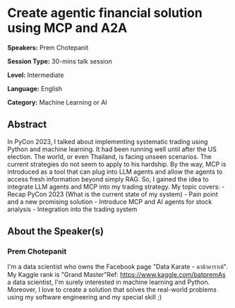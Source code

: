 # Create agentic financial solution using MCP and A2A

**Speakers:** Prem Chotepanit

**Session Type:** 30-mins talk session

**Level:** Intermediate

**Language:** English

**Category:** Machine Learning or AI

## Abstract

In PyCon 2023, I talked about implementing systematic trading using Python and machine learning. It had been running well until after the US election. The world, or even Thailand, is facing unseen scenarios. The current strategies do not seem to apply to his hardship. By the way, MCP is introduced as a tool that can plug into LLM agents and allow the agents to access fresh information beyond simply RAG. So, I gained the idea to integrate LLM agents and MCP into my trading strategy. My topic covers: - Recap PyCon 2023 (What is the current state of my system) - Pain point and a new promising solution - Introduce MCP and AI agents for stock analysis - Integration into the trading system


## About the Speaker(s)

### Prem Chotepanit

I'm a data scientist who owns the Facebook page "Data Karate - ดาต้าคาราเต้". My Kaggle rank is "Grand Master"Ref: https://www.kaggle.com/batpremAs a data scientist, I'm surely interested in machine learning and Python. Moreover, I love to create a solution that solves the real-world problems using my software engineering and my special skill ;)